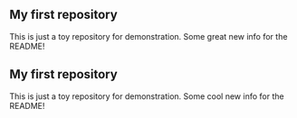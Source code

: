 ## My first repository
This is just a toy repository for demonstration.
Some great new info for the README!
## My first repository
This is just a toy repository for demonstration.
Some cool new info for the README!
